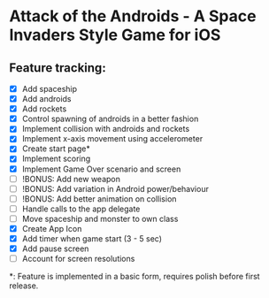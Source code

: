 Attack of the Androids - A Space Invaders Style Game for iOS
============================================================

Feature tracking:
----------------

- [x] Add spaceship
- [x] Add androids
- [x] Add rockets
- [x] Control spawning of androids in a better fashion
- [x] Implement collision with androids and rockets
- [x] Implement x-axis movement using accelerometer
- [x] Create start page*
- [x] Implement scoring
- [x] Implement Game Over scenario and screen
- [ ] !BONUS: Add new weapon
- [ ] !BONUS: Add variation in Android power/behaviour
- [ ] !BONUS: Add better animation on collision
- [ ] Handle calls to the app delegate
- [ ] Move spaceship and monster to own class
- [x] Create App Icon
- [x] Add timer when game start (3 - 5 sec)
- [X] Add pause screen
- [ ] Account for screen resolutions

*: Feature is implemented in a basic form, requires polish before first release.
